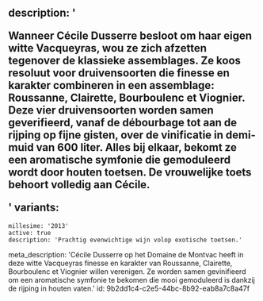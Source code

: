 description: '<p>Wanneer Cécile Dusserre besloot om haar eigen witte Vacqueyras, wou ze zich afzetten tegenover de klassieke assemblages. Ze koos resoluut voor druivensoorten die finesse en karakter combineren in een assemblage: Roussanne, Clairette, Bourboulenc et Viognier. Deze vier druivensoorten worden samen geverifieerd, vanaf de débourbage tot aan de rijping op fijne gisten, over de vinificatie in demi-muid van 600 liter. Alles bij elkaar, bekomt ze een aromatische symfonie die gemoduleerd wordt door houten toetsen. De vrouwelijke toets behoort volledig aan Cécile.</p>'
variants:
  -
    millesime: '2013'
    active: true
    description: 'Prachtig evenwichtige wijn volop exotische toetsen.'
meta_description: 'Cécile Dusserre op het Domaine de Montvac heeft in deze witte Vacqueyras finesse en karakter van Roussanne, Clairette, Bourboulenc et Viognier willen verenigen. Ze worden samen gevinifieerd om een aromatische symfonie te bekomen die mooi gemoduleerd is dankzij de rijping in houten vaten.'
id: 9b2dd1c4-c2e5-44bc-8b92-eab8a7c8a47f

